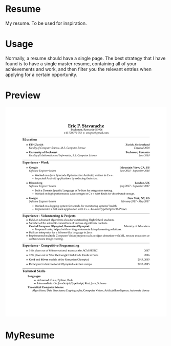 # Resume
My resume.
To be used for inspiration.

# Usage

Normally, a resume should have a single page.
The best strategy that I have found is to have a single master resume,
containing all of your achievements and work, and then filter you the relevant
entries when applying for a certain opportunity.

# Preview

![Page 0](resume.png)
# MyResume
